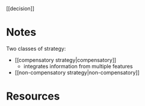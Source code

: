 [[decision]]


# Notes
Two classes of strategy:
- [[compensatory strategy|compensatory]]
	- integrates information from multiple features
- [[non-compensatory strategy|non-compensatory]] 

# Resources